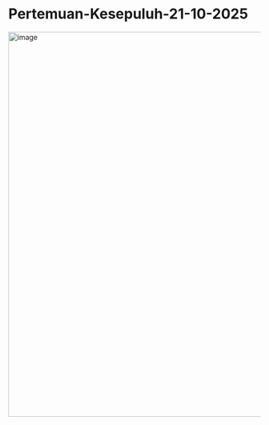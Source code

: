 # Pertemuan-Kesepuluh-21-10-2025
<img width="1366" height="768" alt="image" src="https://github.com/user-attachments/assets/b69f0c30-dd32-4c3c-bd8f-d55c521cc8ee" />

